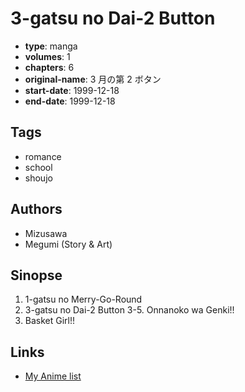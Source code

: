 # 3-gatsu no Dai-2 Button

-   **type**: manga
-   **volumes**: 1
-   **chapters**: 6
-   **original-name**: 3 月の第 2 ボタン
-   **start-date**: 1999-12-18
-   **end-date**: 1999-12-18

## Tags

-   romance
-   school
-   shoujo

## Authors

-   Mizusawa
-   Megumi (Story & Art)

## Sinopse

1. 1-gatsu no Merry-Go-Round
2. 3-gatsu no Dai-2 Button
   3-5. Onnanoko wa Genki!!
3. Basket Girl!!

## Links

-   [My Anime list](https://myanimelist.net/manga/48729/3-gatsu_no_Dai-2_Button)
